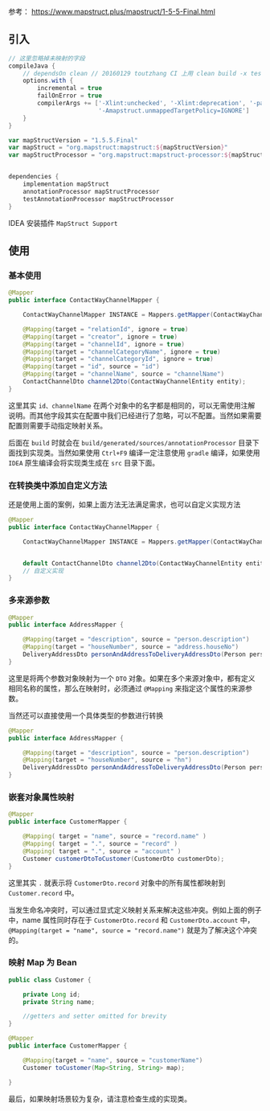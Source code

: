 ```toc
```
参考： https://www.mapstruct.plus/mapstruct/1-5-5-Final.html

## 引入

```groovy
// 这里忽略掉未映射的字段
compileJava {
    // dependsOn clean // 20160129 toutzhang CI 上用 clean build -x test，本地不用每次清理
    options.with {
        incremental = true
        failOnError = true
        compilerArgs += ['-Xlint:unchecked', '-Xlint:deprecation', '-parameters',
                         '-Amapstruct.unmappedTargetPolicy=IGNORE']
    }
}

var mapStructVersion = "1.5.5.Final"
var mapStruct = "org.mapstruct:mapstruct:${mapStructVersion}"
var mapStructProcessor = "org.mapstruct:mapstruct-processor:${mapStructVersion}"


dependencies {
    implementation mapStruct
    annotationProcessor mapStructProcessor
    testAnnotationProcessor mapStructProcessor
}
```

IDEA 安装插件 `MapStruct Support`

## 使用

### 基本使用

```java
@Mapper
public interface ContactWayChannelMapper {

    ContactWayChannelMapper INSTANCE = Mappers.getMapper(ContactWayChannelMapper.class);

    @Mapping(target = "relationId", ignore = true)
    @Mapping(target = "creator", ignore = true)
    @Mapping(target = "channelId", ignore = true)
    @Mapping(target = "channelCategoryName", ignore = true)
    @Mapping(target = "channelCategoryId", ignore = true)
    @Mapping(target = "id", source = "id")
    @Mapping(target = "channelName", source = "channelName")
    ContactChannelDto channel2Dto(ContactWayChannelEntity entity);
}
```

这里其实 `id、channelName` 在两个对象中的名字都是相同的，可以无需使用注解说明。而其他字段其实在配置中我们已经进行了忽略，可以不配置。当然如果需要配置则需要手动指定映射关系。

后面在 `build` 时就会在 `build/generated/sources/annotationProcessor` 目录下面找到实现类。当然如果使用 `Ctrl+F9` 编译一定注意使用 `gradle` 编译，如果使用 `IDEA` 原生编译会将实现类生成在 `src` 目录下面。


### 在转换类中添加自定义方法

还是使用上面的案例，如果上面方法无法满足需求，也可以自定义实现方法

```java
@Mapper
public interface ContactWayChannelMapper {

    ContactWayChannelMapper INSTANCE = Mappers.getMapper(ContactWayChannelMapper.class);


    default ContactChannelDto channel2Dto(ContactWayChannelEntity entity){
    // 自定义实现
}
```


### 多来源参数

```java
@Mapper
public interface AddressMapper {

    @Mapping(target = "description", source = "person.description")
    @Mapping(target = "houseNumber", source = "address.houseNo")
    DeliveryAddressDto personAndAddressToDeliveryAddressDto(Person person, Address address);
}
```

这里是将两个参数对象映射为一个 `DTO` 对象。如果在多个来源对象中，都有定义相同名称的属性，那么在映射时，必须通过 `@Mapping` 来指定这个属性的来源参数。

当然还可以直接使用一个具体类型的参数进行转换

```java
@Mapper
public interface AddressMapper {

    @Mapping(target = "description", source = "person.description")
    @Mapping(target = "houseNumber", source = "hn")
    DeliveryAddressDto personAndAddressToDeliveryAddressDto(Person person, Integer hn);
}
```


### 嵌套对象属性映射

```java
@Mapper
public interface CustomerMapper {

    @Mapping( target = "name", source = "record.name" )
    @Mapping( target = ".", source = "record" )
    @Mapping( target = ".", source = "account" )
    Customer customerDtoToCustomer(CustomerDto customerDto);
}
```

这里其实 `.` 就表示将 `CustomerDto.record` 对象中的所有属性都映射到 `Customer.record` 中。

当发生命名冲突时，可以通过显式定义映射关系来解决这些冲突。例如上面的例子中，name 属性同时存在于 `CustomerDto.record` 和 `CustomerDto.account` 中，`@Mapping(target = "name", source = "record.name")` 就是为了解决这个冲突的。


### 映射 Map 为 Bean

```java
public class Customer {

    private Long id;
    private String name;

    //getters and setter omitted for brevity
}

@Mapper
public interface CustomerMapper {

    @Mapping(target = "name", source = "customerName")
    Customer toCustomer(Map<String, String> map);

}
```


最后，如果映射场景较为复杂，请注意检查生成的实现类。